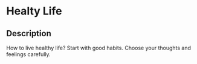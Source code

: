 # Healty Life

## Description
How to live healthy life? Start with good habits. Choose your thoughts and feelings carefully.
